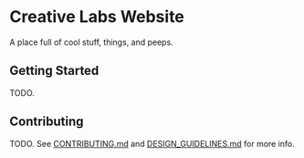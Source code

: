 # Creative Labs Website

A place full of cool stuff, things, and peeps.

## Getting Started

TODO.

## Contributing

TODO. See [CONTRIBUTING.md](CONTRIBUTING.md) and [DESIGN_GUIDELINES.md](DESIGN_GUIDELINES.md) for more info.
